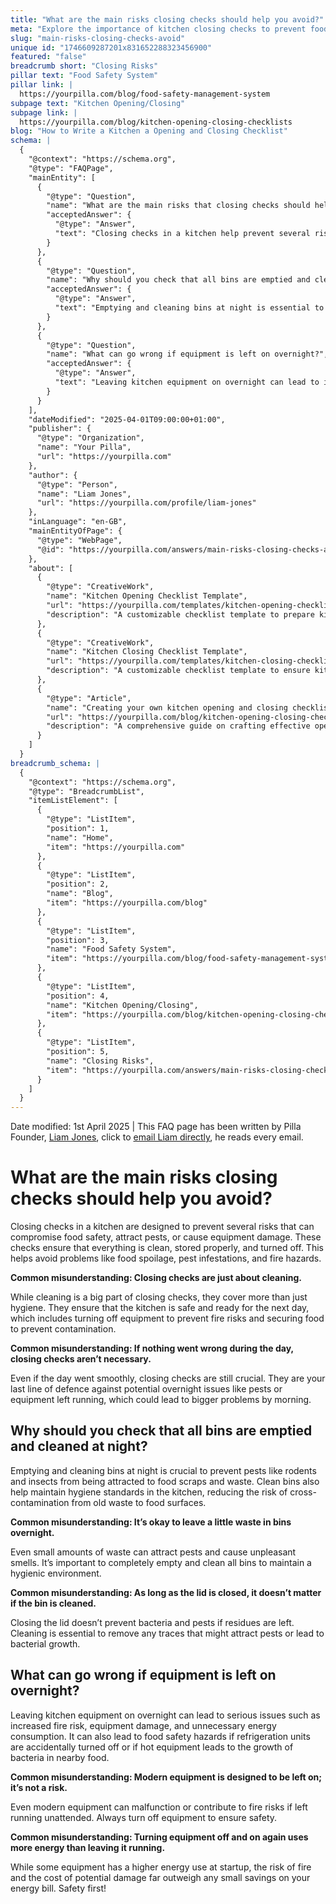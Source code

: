```yaml
---
title: "What are the main risks closing checks should help you avoid?"
meta: "Explore the importance of kitchen closing checks to prevent food spoilage, pest infestations, and fire hazards, and learn why thorough bin cleaning is crucial."
slug: "main-risks-closing-checks-avoid"
unique id: "1746609287201x831652288323456900"
featured: "false"
breadcrumb short: "Closing Risks"
pillar text: "Food Safety System"
pillar link: |
  https://yourpilla.com/blog/food-safety-management-system
subpage text: "Kitchen Opening/Closing"
subpage link: |
  https://yourpilla.com/blog/kitchen-opening-closing-checklists
blog: "How to Write a Kitchen a Opening and Closing Checklist"
schema: |
  {
    "@context": "https://schema.org",
    "@type": "FAQPage",
    "mainEntity": [
      {
        "@type": "Question",
        "name": "What are the main risks that closing checks should help you avoid?",
        "acceptedAnswer": {
          "@type": "Answer",
          "text": "Closing checks in a kitchen help prevent several risks including food spoilage, pest infestations, and fire hazards. They ensure that everything is clean, stored appropriately, and that equipment is turned off. This addresses issues beyond mere cleaning by ensuring safety from potential overnight problems."
        }
      },
      {
        "@type": "Question",
        "name": "Why should you check that all bins are emptied and cleaned at night?",
        "acceptedAnswer": {
          "@type": "Answer",
          "text": "Emptying and cleaning bins at night is essential to prevent pests such as rodents and insects from being attracted to food scraps and waste. This practice helps to maintain high hygiene standards in the kitchen and reduces the risk of cross-contamination."
        }
      },
      {
        "@type": "Question",
        "name": "What can go wrong if equipment is left on overnight?",
        "acceptedAnswer": {
          "@type": "Answer",
          "text": "Leaving kitchen equipment on overnight can lead to increased fire risks, equipment damage, and unnecessary energy consumption. It poses safety hazards and could lead to food safety concerns if refrigeration units are turned off or if nearby food is exposed to heat, promoting bacterial growth."
        }
      }
    ],
    "dateModified": "2025-04-01T09:00:00+01:00",
    "publisher": {
      "@type": "Organization",
      "name": "Your Pilla",
      "url": "https://yourpilla.com"
    },
    "author": {
      "@type": "Person",
      "name": "Liam Jones",
      "url": "https://yourpilla.com/profile/liam-jones"
    },
    "inLanguage": "en-GB",
    "mainEntityOfPage": {
      "@type": "WebPage",
      "@id": "https://yourpilla.com/answers/main-risks-closing-checks-avoid"
    },
    "about": [
      {
        "@type": "CreativeWork",
        "name": "Kitchen Opening Checklist Template",
        "url": "https://yourpilla.com/templates/kitchen-opening-checklist",
        "description": "A customizable checklist template to prepare kitchens for operational duties, tailored to specific site requirements."
      },
      {
        "@type": "CreativeWork",
        "name": "Kitchen Closing Checklist Template",
        "url": "https://yourpilla.com/templates/kitchen-closing-checklist",
        "description": "A customizable checklist template to ensure kitchens are left in safe, clean, and secure conditions at the end of operations, tailored to specific site needs."
      },
      {
        "@type": "Article",
        "name": "Creating your own kitchen opening and closing checklists",
        "url": "https://yourpilla.com/blog/kitchen-opening-closing-checklists",
        "description": "A comprehensive guide on crafting effective opening and closing checklists for kitchen operations, ensuring safety and efficiency."
      }
    ]
  }
breadcrumb_schema: |
  {
    "@context": "https://schema.org",
    "@type": "BreadcrumbList",
    "itemListElement": [
      {
        "@type": "ListItem",
        "position": 1,
        "name": "Home",
        "item": "https://yourpilla.com"
      },
      {
        "@type": "ListItem",
        "position": 2,
        "name": "Blog",
        "item": "https://yourpilla.com/blog"
      },
      {
        "@type": "ListItem",
        "position": 3,
        "name": "Food Safety System",
        "item": "https://yourpilla.com/blog/food-safety-management-system"
      },
      {
        "@type": "ListItem",
        "position": 4,
        "name": "Kitchen Opening/Closing",
        "item": "https://yourpilla.com/blog/kitchen-opening-closing-checklists"
      },
      {
        "@type": "ListItem",
        "position": 5,
        "name": "Closing Risks",
        "item": "https://yourpilla.com/answers/main-risks-closing-checks-avoid"
      }
    ]
  }
---
```


Date modified: 1st April 2025 | This FAQ page has been written by Pilla Founder, [Liam Jones](https://yourpilla.com/profile/liam-jones), click to [email Liam directly](https://mailto:liam@yourpilla.com), he reads every email.

# What are the main risks closing checks should help you avoid?

Closing checks in a kitchen are designed to prevent several risks that can compromise food safety, attract pests, or cause equipment damage. These checks ensure that everything is clean, stored properly, and turned off. This helps avoid problems like food spoilage, pest infestations, and fire hazards.

**Common misunderstanding: Closing checks are just about cleaning.**

While cleaning is a big part of closing checks, they cover more than just hygiene. They ensure that the kitchen is safe and ready for the next day, which includes turning off equipment to prevent fire risks and securing food to prevent contamination.

**Common misunderstanding: If nothing went wrong during the day, closing checks aren’t necessary.**

Even if the day went smoothly, closing checks are still crucial. They are your last line of defence against potential overnight issues like pests or equipment left running, which could lead to bigger problems by morning.

## Why should you check that all bins are emptied and cleaned at night?

Emptying and cleaning bins at night is crucial to prevent pests like rodents and insects from being attracted to food scraps and waste. Clean bins also help maintain hygiene standards in the kitchen, reducing the risk of cross-contamination from old waste to food surfaces.

**Common misunderstanding: It’s okay to leave a little waste in bins overnight.**

Even small amounts of waste can attract pests and cause unpleasant smells. It’s important to completely empty and clean all bins to maintain a hygienic environment.

**Common misunderstanding: As long as the lid is closed, it doesn’t matter if the bin is cleaned.**

Closing the lid doesn’t prevent bacteria and pests if residues are left. Cleaning is essential to remove any traces that might attract pests or lead to bacterial growth.

## What can go wrong if equipment is left on overnight?

Leaving kitchen equipment on overnight can lead to serious issues such as increased fire risk, equipment damage, and unnecessary energy consumption. It can also lead to food safety hazards if refrigeration units are accidentally turned off or if hot equipment leads to the growth of bacteria in nearby food.

**Common misunderstanding: Modern equipment is designed to be left on; it’s not a risk.**

Even modern equipment can malfunction or contribute to fire risks if left running unattended. Always turn off equipment to ensure safety.

**Common misunderstanding: Turning equipment off and on again uses more energy than leaving it running.**

While some equipment has a higher energy use at startup, the risk of fire and the cost of potential damage far outweigh any small savings on your energy bill. Safety first!